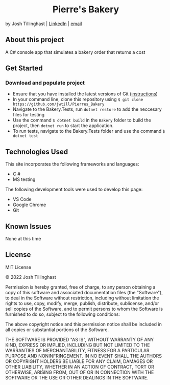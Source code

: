 <h1 align="center">Pierre's Bakery</h1>

by Josh Tillinghast | [LinkedIn](https://www.linkedin.com/in/jwtill/) | [email](mailto:<jwtill@icloud.com>) 




## About this project
A C# console app that simulates a bakery order that returns a cost

## Get Started

### Download and populate project
- Ensure that you have installed the latest versions of Git ([instructions](https://github.com/git-guides/install-git)) 
- In your command line, clone this repository using `$ git clone https://github.com/jwtill/Pierres_Bakery`
- Navigate to the Bakery.Tests, run `dotnet restore` to add the neccesary files for testing 
- Use the command `$ dotnet build` in the `Bakery` folder to build the project, then `dotnet run` to start the application.
- To run tests, navigate to the Bakery.Tests folder and use the command `$ dotnet test` 


## Technologies Used

This site incorporates the following frameworks and languages:

- C #
- MS testing


The following development tools were used to develop this page:

- VS Code
- Google Chrome
- Git


## Known Issues
None at this time

## License 

MIT License

© 2022 Josh Tillinghast

Permission is hereby granted, free of charge, to any person obtaining a copy
of this software and associated documentation files (the "Software"), to deal
in the Software without restriction, including without limitation the rights
to use, copy, modify, merge, publish, distribute, sublicense, and/or sell
copies of the Software, and to permit persons to whom the Software is
furnished to do so, subject to the following conditions:

The above copyright notice and this permission notice shall be included in all
copies or substantial portions of the Software.

THE SOFTWARE IS PROVIDED "AS IS", WITHOUT WARRANTY OF ANY KIND, EXPRESS OR
IMPLIED, INCLUDING BUT NOT LIMITED TO THE WARRANTIES OF MERCHANTABILITY,
FITNESS FOR A PARTICULAR PURPOSE AND NONINFRINGEMENT. IN NO EVENT SHALL THE
AUTHORS OR COPYRIGHT HOLDERS BE LIABLE FOR ANY CLAIM, DAMAGES OR OTHER
LIABILITY, WHETHER IN AN ACTION OF CONTRACT, TORT OR OTHERWISE, ARISING FROM,
OUT OF OR IN CONNECTION WITH THE SOFTWARE OR THE USE OR OTHER DEALINGS IN THE
SOFTWARE.

